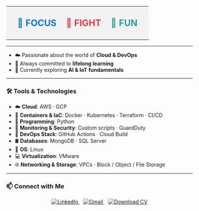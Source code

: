 <table align="center" width="100%">
  <tr>
    <td align="center" bgcolor="#f2f2f2" style="padding: 30px; border-radius: 10px;">
      <!--
      <img 
        src="https://raw.githubusercontent.com/noureldien2021/noureldien2021/main/git2.png" 
        alt="Introduction Banner.." 
        width="300" 
        style="border-radius: 20px; opacity: 0.95;" 
      />
      -->
      <div style="font-size: 24px; font-weight: bold;">
        <span style="color: #007ACC;">🎯<strong> FOCUS</strong></span>
        &nbsp;&nbsp;
        <span style="color: #E63946;">🥊<strong> FIGHT</strong></span>
        &nbsp;&nbsp;
        <span style="color: #2A9D8F;">🎉<strong> FUN</strong></span>
      </div>
    </td>
  </tr>
</table>




---

- ☁️ Passionate about the world of **Cloud & DevOps**
- 🧠 Always committed to **lifelong learning**
- 🌱 Currently exploring **AI & IoT fundamentals**

---

### 🛠️ Tools & Technologies

- ☁️ **Cloud**: AWS · GCP  
- 🐳 **Containers & IaC**: Docker · Kubernetes · Terraform · CI/CD  
- 🐍 **Programming**: Python  
- 🔐 **Monitoring & Security**: Custom scripts · GuardDuty  
- 🧰 **DevOps Stack**: GitHub Actions · Cloud Build  
- 🛢️ **Databases**: MongoDB · SQL Server  
- 🐧 **OS**: Linux  
- 💻 **Virtualization**: VMware  
- 🌐 **Networking & Storage**: VPCs · Block / Object / File Storage  

---

### 📫 Connect with Me


<p align="center">
  <a href="https://www.linkedin.com/in/noureldien-sami/" target="_blank" style="margin-right: 10px;">
    <img src="https://img.shields.io/badge/LinkedIn-blue?logo=linkedin&style=for-the-badge" alt="LinkedIn" />
  </a>
  <a href="https://mail.google.com/mail/?view=cm&fs=1&to=noureldiensami2021@gmail.com" target="_blank" style="margin-right: 10px;">
    <img src="https://img.shields.io/badge/Gmail-D14836?logo=gmail&logoColor=white&style=for-the-badge" alt="Gmail" />
  </a>
  <a href="https://your-cv-link.com/Noureldien_CV.pdf" target="_blank">
    <img src="https://img.shields.io/badge/Download_CV-green?style=for-the-badge&logo=googledrive&logoColor=white" alt="Download CV" />
  </a>
</p>

